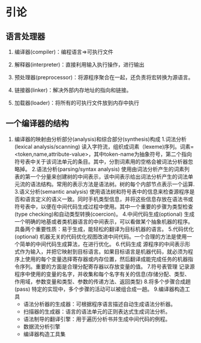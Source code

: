 # 引论

## 语言处理器

1. 编译器(compiler)：编程语言=>可执行文件 

2. 解释器(interpreter)：直接利用输入执行操作，进行输出

3. 预处理器(preprocessor)：将源程序聚合在一起，还负责将宏转换为源语言。

4. 链接器(linker)：解决外部内存地址的指向和链接。

5. 加载器(loader)：将所有的可执行文件放到内存中执行

## 一个编译器的结构

1. 编译器的映射由分析部分(analysis)和综合部分(synthesis)构成
	1.词法分析(lexical analysis/scanning)
	读入字符流，组织成词素（lexeme)序列。词素=<token,name,attribute-value>，其中token-name为抽象符号，第二个指向符号表中关于该词法单元的条目。其中，分割词素用的空格会被词法分析器忽略掉。
	2.语法分析(parsing/syntax analysis)
	使用由词法分析产生的词素列表的第一个分量来创建树的中间表示，该中间表示给出词法分析产生的词法单元流的语法结构。常用的表示方法是语法树。树的每个内部节点表示一个运算.
	3.语义分析(semantic analysis)
	使用语法树和符号表中的信息来检查源程序是否和语言定义的语义一致。同时手机类型信息，并将这些信息存放在语法书或符号表中，以便在中间代码生成过程中使用。其中一个重要的步骤为类型检查(type checking)和自动类型转换(coercion)。
	4.中间代码生成(optional)
	生成一个明确的地基或者类机器语言的中间表示，可以看做某个抽象机器的程序。具备两个重要性质：易于生成，能轻松的翻译为目标机器的语言。
	5.代码优化(optional)
	机器无关的代码优化视图改进中间代码。一个合理的方法是使用一个简单的中间代码生成算法，在进行优化。
	6.代码生成
	源程序的中间表示形式作为输入，并把它映射到目标语言。如果目标语言是机器代码，就必须为程序上使用的每个变量选择寄存器或内存位置，然后翻译成能完成任务的机器指令序列。重要的方面是合理分配寄存器以存放变量的值。
	7.符号表管理
	记录源程序中使用的变量的名字，并收集和每个名字有关的信息(存储分配、类型、作用域，参数变量和类型、参数的传递方法、返回类型)
	8.将多个步骤合成趟(pass)
	特定的实现中，多个步骤的活动可以被组合成一趟。
	9.编译器构造工具
	- 语法分析器的生成器：可根据程序语言描述自动生成语法分析器。
	- 扫描器的生成器：语言的语法单元的正则表达式生成词法分析。
	- 语法制导的翻译引擎：用于遍历分析书并生成中间代码的例程。
	- 数据流分析引擎
	- 编译器构造工具集
